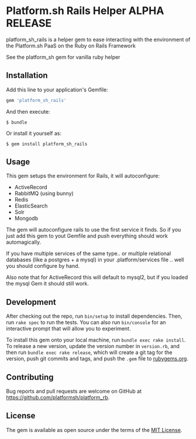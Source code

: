# Platform.sh Rails Helper ALPHA RELEASE
platform_sh_rails is a helper gem to ease interacting with the environment of the Platform.sh PaaS on the Ruby on Rails Framework

See the platform_sh gem for vanilla ruby helper

## Installation

Add this line to your application's Gemfile:

```ruby
gem 'platform_sh_rails'
```

And then execute:

    $ bundle

Or install it yourself as:

    $ gem install platform_sh_rails

## Usage

This gem setups the environment for Rails, it will autoconfigure: 

* ActiveRecord
* RabbitMQ (using bunny)
* Redis
* ElasticSearch
* Solr
* Mongodb

The gem will autoconfigure rails to use the first service it finds. So if you just add this gem to yout Gemfile 
and push everything should work automagically.

If you have multiple services of the same type.. or multiple relational databases (like a postgres + a mysql) in your .platform/services file .. well you should configure by hand.

Also note that for ActiveRecord this will default to mysql2, but if you  loaded the mysql Gem it should still work.


## Development

After checking out the repo, run `bin/setup` to install dependencies. Then, run `rake spec` to run the tests. You can also run `bin/console` for an interactive prompt that will allow you to experiment.

To install this gem onto your local machine, run `bundle exec rake install`. To release a new version, update the version number in `version.rb`, and then run `bundle exec rake release`, which will create a git tag for the version, push git commits and tags, and push the `.gem` file to [rubygems.org](https://rubygems.org).

## Contributing

Bug reports and pull requests are welcome on GitHub at https://github.com/platformsh/platform_rb.


## License

The gem is available as open source under the terms of the [MIT License](http://opensource.org/licenses/MIT).

